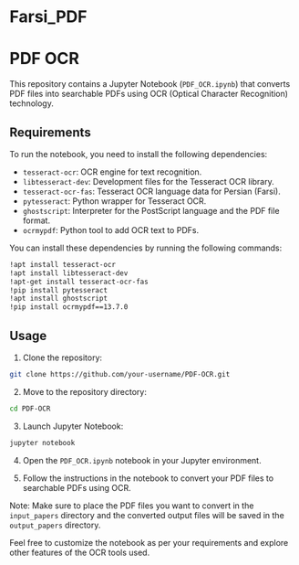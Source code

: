 # Farsi_PDF

# PDF OCR

This repository contains a Jupyter Notebook (`PDF_OCR.ipynb`) that converts PDF files into searchable PDFs using OCR (Optical Character Recognition) technology. 

## Requirements

To run the notebook, you need to install the following dependencies:

- `tesseract-ocr`: OCR engine for text recognition.
- `libtesseract-dev`: Development files for the Tesseract OCR library.
- `tesseract-ocr-fas`: Tesseract OCR language data for Persian (Farsi).
- `pytesseract`: Python wrapper for Tesseract OCR.
- `ghostscript`: Interpreter for the PostScript language and the PDF file format.
- `ocrmypdf`: Python tool to add OCR text to PDFs.

You can install these dependencies by running the following commands:

```bash
!apt install tesseract-ocr
!apt install libtesseract-dev
!apt-get install tesseract-ocr-fas
!pip install pytesseract
!apt install ghostscript
!pip install ocrmypdf==13.7.0
```

## Usage

1. Clone the repository:

```bash
git clone https://github.com/your-username/PDF-OCR.git
```

2. Move to the repository directory:

```bash
cd PDF-OCR
```

3. Launch Jupyter Notebook:

```bash
jupyter notebook
```

4. Open the `PDF_OCR.ipynb` notebook in your Jupyter environment.

5. Follow the instructions in the notebook to convert your PDF files to searchable PDFs using OCR.

Note: Make sure to place the PDF files you want to convert in the `input_papers` directory and the converted output files will be saved in the `output_papers` directory.

Feel free to customize the notebook as per your requirements and explore other features of the OCR tools used.


